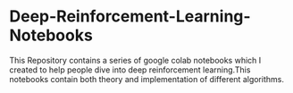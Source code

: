 # Deep-Reinforcement-Learning-Notebooks
This Repository contains a series of google colab notebooks which I created to help people dive into deep reinforcement learning.This notebooks contain both theory and implementation of different algorithms. 

